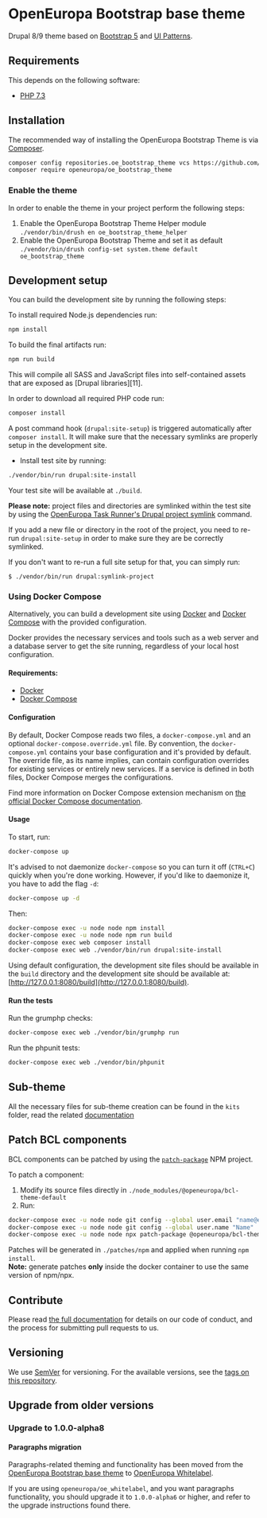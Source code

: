 # OpenEuropa Bootstrap base theme

Drupal 8/9 theme based on [Bootstrap 5](https://v5.getbootstrap.com/) and [UI Patterns](https://github.com/nuvoleweb/ui_patterns/).

## Requirements

This depends on the following software:

* [PHP 7.3](http://php.net/)

## Installation

The recommended way of installing the OpenEuropa Bootstrap Theme is via [Composer](https://www.drupal.org/docs/develop/using-composer/using-composer-to-manage-drupal-site-dependencies#managing-contributed).

```bash
composer config repositories.oe_bootstrap_theme vcs https://github.com/openeuropa/oe_bootstrap_theme
composer require openeuropa/oe_bootstrap_theme
```

### Enable the theme

In order to enable the theme in your project perform the following steps:

1. Enable the OpenEuropa Bootstrap Theme Helper module ```./vendor/bin/drush en oe_bootstrap_theme_helper```
2. Enable the OpenEuropa Bootstrap Theme and set it as default ```./vendor/bin/drush config-set system.theme default oe_bootstrap_theme```

## Development setup

You can build the development site by running the following steps:

To install required Node.js dependencies run:

```bash
npm install
```

To build the final artifacts run:

```bash
npm run build
```

This will compile all SASS and JavaScript files into self-contained assets that are exposed as [Drupal libraries][11].

In order to download all required PHP code run:

```bash
composer install
```

A post command hook (`drupal:site-setup`) is triggered automatically after `composer install`.
It will make sure that the necessary symlinks are properly setup in the development site.

* Install test site by running:

```bash
./vendor/bin/run drupal:site-install
```

Your test site will be available at `./build`.

**Please note:** project files and directories are symlinked within the test site by using the
[OpenEuropa Task Runner's Drupal project symlink](https://github.com/openeuropa/task-runner-drupal-project-symlink) command.

If you add a new file or directory in the root of the project, you need to re-run `drupal:site-setup` in order to make
sure they are be correctly symlinked.

If you don't want to re-run a full site setup for that, you can simply run:

```
$ ./vendor/bin/run drupal:symlink-project
```

### Using Docker Compose

Alternatively, you can build a development site using [Docker](https://www.docker.com/get-docker) and
[Docker Compose](https://docs.docker.com/compose/) with the provided configuration.

Docker provides the necessary services and tools such as a web server and a database server to get the site running,
regardless of your local host configuration.

#### Requirements:

- [Docker](https://www.docker.com/get-docker)
- [Docker Compose](https://docs.docker.com/compose/)

#### Configuration

By default, Docker Compose reads two files, a `docker-compose.yml` and an optional `docker-compose.override.yml` file.
By convention, the `docker-compose.yml` contains your base configuration and it's provided by default.
The override file, as its name implies, can contain configuration overrides for existing services or entirely new
services.
If a service is defined in both files, Docker Compose merges the configurations.

Find more information on Docker Compose extension mechanism on [the official Docker Compose documentation](https://docs.docker.com/compose/extends/).

#### Usage

To start, run:

```bash
docker-compose up
```

It's advised to not daemonize `docker-compose` so you can turn it off (`CTRL+C`) quickly when you're done working.
However, if you'd like to daemonize it, you have to add the flag `-d`:

```bash
docker-compose up -d
```

Then:

```bash
docker-compose exec -u node node npm install
docker-compose exec -u node node npm run build
docker-compose exec web composer install
docker-compose exec web ./vendor/bin/run drupal:site-install
```

Using default configuration, the development site files should be available in the `build` directory and the development site should be available at: [http://127.0.0.1:8080/build](http://127.0.0.1:8080/build).

#### Run the tests

Run the grumphp checks:

```bash
docker-compose exec web ./vendor/bin/grumphp run
```

Run the phpunit tests:

```bash
docker-compose exec web ./vendor/bin/phpunit
```

## Sub-theme

All the necessary files for sub-theme creation can be found in the `kits` folder,
read the related [documentation](kits/README.md)

## Patch BCL components

BCL components can be patched by using the [`patch-package`](https://www.npmjs.com/package/patch-package) NPM project.

To patch a component:

1. Modify its source files directly in `./node_modules/@openeuropa/bcl-theme-default`
2. Run:

```bash
docker-compose exec -u node node git config --global user.email "name@example.com"
docker-compose exec -u node node git config --global user.name "Name"
docker-compose exec -u node node npx patch-package @openeuropa/bcl-theme-default --patch-dir=patches/npm
```

Patches will be generated in `./patches/npm` and applied when running `npm install`.\
**Note:** generate patches **only** inside the docker container to use the same version of npm/npx.

## Contribute

Please read [the full documentation](https://github.com/openeuropa/openeuropa) for details on our code of conduct, and the process for submitting pull requests to us.

## Versioning

We use [SemVer](http://semver.org/) for versioning. For the available versions, see the [tags on this repository](https://github.com/openeuropa/oe_bootstrap_theme/tags).

## Upgrade from older versions

### Upgrade to 1.0.0-alpha8

#### Paragraphs migration

Paragraphs-related theming and functionality has been moved from the [OpenEuropa Bootstrap base theme](https://github.com/openeuropa/oe_bootstrap_theme) to [OpenEuropa Whitelabel](https://github.com/openeuropa/oe_whitelabel).

If you are using `openeuropa/oe_whitelabel`, and you want paragraphs functionality, you should upgrade it to `1.0.0-alpha6` or higher, and refer to the upgrade instructions found there.
